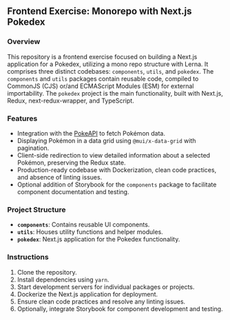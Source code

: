 ## Frontend Exercise: Monorepo with Next.js Pokedex

### Overview

This repository is a frontend exercise focused on building a Next.js application for a Pokedex, utilizing a mono repo structure with Lerna. It comprises three distinct codebases: `components`, `utils`, and `pokedex`. The `components` and `utils` packages contain reusable code, compiled to CommonJS (CJS) or/and ECMAScript Modules (ESM) for external importability. The `pokedex` project is the main functionality, built with Next.js, Redux, next-redux-wrapper, and TypeScript.

### Features

- Integration with the [PokeAPI](https://pokeapi.co/api/v2/pokemon) to fetch Pokémon data.
- Displaying Pokémon in a data grid using `@mui/x-data-grid` with pagination.
- Client-side redirection to view detailed information about a selected Pokémon, preserving the Redux state.
- Production-ready codebase with Dockerization, clean code practices, and absence of linting issues.
- Optional addition of Storybook for the `components` package to facilitate component documentation and testing.

### Project Structure

- **`components`**: Contains reusable UI components.
- **`utils`**: Houses utility functions and helper modules.
- **`pokedex`**: Next.js application for the Pokedex functionality.

### Instructions

1. Clone the repository.
2. Install dependencies using `yarn`.
3. Start development servers for individual packages or projects.
4. Dockerize the Next.js application for deployment.
5. Ensure clean code practices and resolve any linting issues.
6. Optionally, integrate Storybook for component development and testing.

